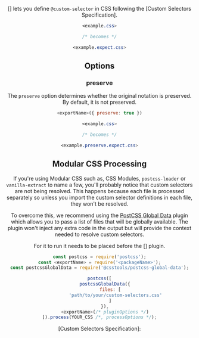 <!-- Available Variables: -->
<!-- <humanReadableName> PostCSS Your Plugin -->
<!-- <exportName> postcssYourPlugin -->
<!-- <packageName> @csstools/postcss-your-plugin -->
<!-- <packageVersion> 1.0.0 -->
<!-- <packagePath> plugins/postcss-your-plugin -->
<!-- <cssdbId> your-feature -->
<!-- <specUrl> https://www.w3.org/TR/css-color-4/#funcdef-color -->
<!-- <example.css> file contents for examples/example.css -->
<!-- <header> -->
<!-- <usage> usage instructions -->
<!-- <envSupport> -->
<!-- <corsWarning> -->
<!-- <linkList> -->
<!-- <parallelBuildsNotice> -->
<!-- to generate : npm run docs -->

<header>

[<humanReadableName>] lets you define `@custom-selector` in CSS following the [Custom Selectors Specification].

```css
<example.css>

/* becomes */

<example.expect.css>
```

<usage>

<envSupport>

## Options

### preserve

The `preserve` option determines whether the original notation
is preserved. By default, it is not preserved.

```js
<exportName>({ preserve: true })
```

```css
<example.css>

/* becomes */

<example.preserve.expect.css>
```

## Modular CSS Processing

If you're using Modular CSS such as, CSS Modules, `postcss-loader` or `vanilla-extract` to name a few, you'll probably
notice that custom selectors are not being resolved. This happens because each file is processed separately so
unless you import the custom selector definitions in each file, they won't be resolved.

To overcome this, we recommend using the [PostCSS Global Data](https://github.com/csstools/postcss-plugins/tree/main/plugins/postcss-global-data#readme)
plugin which allows you to pass a list of files that will be globally available. The plugin won't inject any extra code
in the output but will provide the context needed to resolve custom selectors.

For it to run it needs to be placed before the [<humanReadableName>] plugin.

```js
const postcss = require('postcss');
const <exportName> = require('<packageName>');
const postcssGlobalData = require('@csstools/postcss-global-data');

postcss([
	postcssGlobalData({
		files: [
			'path/to/your/custom-selectors.css'
		]
	}),
	<exportName>(/* pluginOptions */)
]).process(YOUR_CSS /*, processOptions */);
```

<linkList>
[Custom Selectors Specification]: <specUrl>
